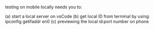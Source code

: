 testing on mobile locally needs you to: 

(a) start a local server on vsCode
(b) get local ID from terminal by using: ipconfig getifaddr en0
(c) previewing the local id:port number on phone